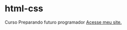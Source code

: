 # html-css
 Curso
    Preparando futuro programador
   <a href="https://killuaoz.github.io/html-css/exercicios/Meu%20desafio/meu.html">Acesse meu site.<a>